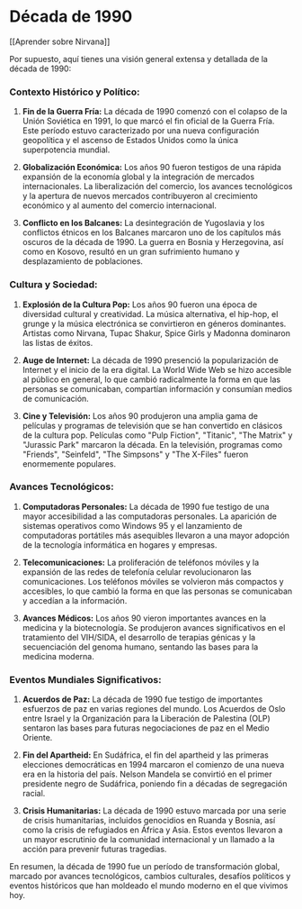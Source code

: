 # Década de 1990

[[Aprender sobre Nirvana]]

Por supuesto, aquí tienes una visión general extensa y detallada de la década de 1990:

### Contexto Histórico y Político:

1. **Fin de la Guerra Fría:** La década de 1990 comenzó con el colapso de la Unión Soviética en 1991, lo que marcó el fin oficial de la Guerra Fría. Este período estuvo caracterizado por una nueva configuración geopolítica y el ascenso de Estados Unidos como la única superpotencia mundial.

2. **Globalización Económica:** Los años 90 fueron testigos de una rápida expansión de la economía global y la integración de mercados internacionales. La liberalización del comercio, los avances tecnológicos y la apertura de nuevos mercados contribuyeron al crecimiento económico y al aumento del comercio internacional.

3. **Conflicto en los Balcanes:** La desintegración de Yugoslavia y los conflictos étnicos en los Balcanes marcaron uno de los capítulos más oscuros de la década de 1990. La guerra en Bosnia y Herzegovina, así como en Kosovo, resultó en un gran sufrimiento humano y desplazamiento de poblaciones.

### Cultura y Sociedad:

1. **Explosión de la Cultura Pop:** Los años 90 fueron una época de diversidad cultural y creatividad. La música alternativa, el hip-hop, el grunge y la música electrónica se convirtieron en géneros dominantes. Artistas como Nirvana, Tupac Shakur, Spice Girls y Madonna dominaron las listas de éxitos.

2. **Auge de Internet:** La década de 1990 presenció la popularización de Internet y el inicio de la era digital. La World Wide Web se hizo accesible al público en general, lo que cambió radicalmente la forma en que las personas se comunicaban, compartían información y consumían medios de comunicación.

3. **Cine y Televisión:** Los años 90 produjeron una amplia gama de películas y programas de televisión que se han convertido en clásicos de la cultura pop. Películas como "Pulp Fiction", "Titanic", "The Matrix" y "Jurassic Park" marcaron la década. En la televisión, programas como "Friends", "Seinfeld", "The Simpsons" y "The X-Files" fueron enormemente populares.

### Avances Tecnológicos:

1. **Computadoras Personales:** La década de 1990 fue testigo de una mayor accesibilidad a las computadoras personales. La aparición de sistemas operativos como Windows 95 y el lanzamiento de computadoras portátiles más asequibles llevaron a una mayor adopción de la tecnología informática en hogares y empresas.

2. **Telecomunicaciones:** La proliferación de teléfonos móviles y la expansión de las redes de telefonía celular revolucionaron las comunicaciones. Los teléfonos móviles se volvieron más compactos y accesibles, lo que cambió la forma en que las personas se comunicaban y accedían a la información.

3. **Avances Médicos:** Los años 90 vieron importantes avances en la medicina y la biotecnología. Se produjeron avances significativos en el tratamiento del VIH/SIDA, el desarrollo de terapias génicas y la secuenciación del genoma humano, sentando las bases para la medicina moderna.

### Eventos Mundiales Significativos:

1. **Acuerdos de Paz:** La década de 1990 fue testigo de importantes esfuerzos de paz en varias regiones del mundo. Los Acuerdos de Oslo entre Israel y la Organización para la Liberación de Palestina (OLP) sentaron las bases para futuras negociaciones de paz en el Medio Oriente.

2. **Fin del Apartheid:** En Sudáfrica, el fin del apartheid y las primeras elecciones democráticas en 1994 marcaron el comienzo de una nueva era en la historia del país. Nelson Mandela se convirtió en el primer presidente negro de Sudáfrica, poniendo fin a décadas de segregación racial.

3. **Crisis Humanitarias:** La década de 1990 estuvo marcada por una serie de crisis humanitarias, incluidos genocidios en Ruanda y Bosnia, así como la crisis de refugiados en África y Asia. Estos eventos llevaron a un mayor escrutinio de la comunidad internacional y un llamado a la acción para prevenir futuras tragedias.

En resumen, la década de 1990 fue un período de transformación global, marcado por avances tecnológicos, cambios culturales, desafíos políticos y eventos históricos que han moldeado el mundo moderno en el que vivimos hoy.